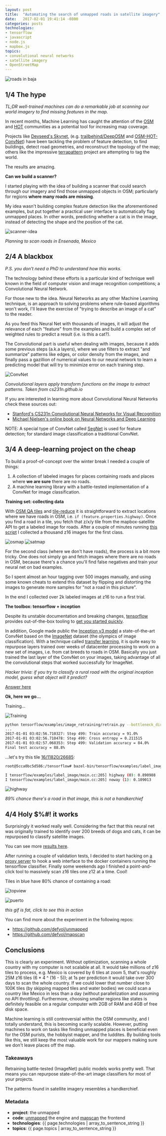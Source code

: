 ```yaml
---
layout: post
title:  "Automating the search of unmapped roads in satellite imagery"
date:   2017-02-01 19:41:14 -0800
categories: posts
technologies:
- tensorflow
- javascript
- node.js
- mapbox.js
topics:
- convolutional neural networks
- satellite imagery
- OpenStreetMap
---
```


![roads in baja](https://raw.githubusercontent.com/rodowi/unmapped/master/screenshots/missing-roads.jpg)

## 1/4 The hype

_TL;DR well-trained machines can do a remarkable job at scanning our world imagery to find missing features in the map._

In recent months, Machine Learning has caught the attention of the [OSM](https://www.developmentseed.org/blog/2016/08/17/sotm-skynet/) and [HOT](https://lists.openstreetmap.org/pipermail/hot/2016-December/012842.html) communities as a potential tool for increasing map coverage.

Projects like [Devseed's Skynet](https://github.com/developmentseed/skynet-train), (e.g. [trailbehind/DeepOSM](https://github.com/trailbehind/DeepOSM) and [OSM-HOT-ConvNet](https://github.com/larsroemheld/OSM-HOT-ConvNet)) have been tackling the problem of feature detection, to find buildings, detect road geometries, and reconstruct the topology of the map; others like the impressive
[terrapattern](https://www.theatlantic.com/technology/archive/2016/05/the-promise-of-terrapattern-the-visual-search-engine-for-satellite-imagery/484610/) project are attempting to tag the world.

The results are amazing.

**Can we build a scanner?**

I started playing with the idea of building a scanner that could search through our imagery and find those unmapped objects in OSM; particularly for regions **where many roads are missing**.

My idea wasn't building complex feature detection like the aforementioned examples, but put together a practical user interface to automatically flag unmapped places. In other words, predicting whether a cat is in the image, instead of detecting the shape and the position of the cat.

![scanner-idea](https://gist.githubusercontent.com/defvol/f21c5594f5eae971fbfc3a27263aa261/raw/df93a607bf551e01af418197939422f125764a14/scanner-1.gif)

_Planning to scan roads in Ensenada, Mexico_

## 2/4 A blackbox

_P.S. you don’t need a PhD to understand how this works._

The technology behind these efforts is a particular kind of technique well known in the field of computer vision and image recognition competitions; a Convolutional Neural Network.

For those new to the idea. Neural Networks as any other Machine Learning technique, is an approach to solving problems where rule-based algorithms won't work, I'll leave the exercise of "trying to describe an image of a cat" to the reader.

As you feed this Neural Net with thousands of images, it will adjust the relevance of each "feature" from the examples and build a complex set of weighted rules to predict a result (i.e. is this a cat?).

The Convolutional part is useful when dealing with images, because it adds some previous steps (a.k.a layers), where we use filters to extract "and summarize" patterns like edges, or color density from the images, and finally pass a gazillion of numerical values to our neural network to learn a predicting model that will try to minimize error on each training step.

![ConvNet](https://cs231n.github.io/assets/cnn/convnet.jpeg)

_Convolutional layers apply transform functions on the image to extract patterns. Taken from cs231n.github.io_

If you are interested in learning more about Convolutional Neural Networks check these sources out:

- [Stanford's CS231n Convolutional Neural Networks for Visual Recognition](https://cs231n.github.io/convolutional-networks/)
- [Michael Nielsen's online book on Neural Networks and Deep Learning](http://neuralnetworksanddeeplearning.com/)

NOTE:
A special type of ConvNet called [SegNet](https://www.quora.com/What-is-the-SegNet-neural-network-Why-is-it-important) is used for feature detection; for standard image classification a traditional ConvNet.

## 3/4 A deep-learning project on the cheap

To build a proof-of-concept over the winter break I needed a couple of things:

1. A collection of labeled images for places containing roads and places where **we are sure** there are no roads.
2. A machine learning library with a battle-tested implementation of a ConvNet for image classification.

**Training set: collecting data**

With [OSM QA tiles](https://osmlab.github.io/osm-qa-tiles/) and [tile-reduce](https://github.com/mapbox/tile-reduce) it is straightforward to extract locations where we have roads in OSM, i.e. `if (feature.properties.highway)`. Once you find a road in a tile, you fetch that z/x/y tile from the mapbox-satellite API to get a labeled image for roads. After a couple of minutes running [this script](https://github.com/defvol/unmapped/blob/master/lib/has-highway.js) I collected a thousand z16 images for the first class.

![osmap](https://gist.githubusercontent.com/defvol/f21c5594f5eae971fbfc3a27263aa261/raw/bbc84d15dfb609975c8db1b0268eb83cb2c59e61/osmap.jpg)
![satmap](https://gist.githubusercontent.com/defvol/f21c5594f5eae971fbfc3a27263aa261/raw/bbc84d15dfb609975c8db1b0268eb83cb2c59e61/satmap.jpg)

For the second class (where we don't have roads), the process is a bit more tricky. One does not simply go and fetch images where there are no roads in OSM, because there's a chance you'll find false negatives and train your neural net on bad examples.

So I spent almost an hour tagging over 500 images manually, and using some known cheats to extend this dataset by flipping and distorting the images to generate more samples for "not a road in this picture".

In the end I collected over 2k labeled images at z16 to run a first trial.

**The toolbox: tensorflow + inception**

Despite its unstable documentation and breaking changes, [tensorflow](https://www.tensorflow.org/) provides out-of-the-box tooling to [get you started quickly](https://www.tensorflow.org/versions/master/tutorials/mnist/beginners/).

In addition, Google made public the [Inception v3 model](https://github.com/tensorflow/models/tree/master/inception) a state-of-the-art ConvNet based on the [ImageNet](https://en.wikipedia.org/wiki/ImageNet) dataset (the olympics of image classification). With a technique called [transfer learning](https://www.tensorflow.org/tutorials/image_retraining), it is quite easy to repurpose layers trained over weeks of datacenter processing to work on a new set of images, i.e. from cat breeds to roads in OSM. Basically you just trained the last layer of the ConvNet on your images, taking advantage of all the convolutional steps that worked successfully for ImageNet.

_Hacker trivia: if you try to classify a rural road with the original inception model, guess what object will it predict?_

[Answer here](http://etc.usf.edu/clipart/19600/19682/handkerchief_19682_lg.gif)

**Ok, here we go...**

Training...

![Training](https://raw.githubusercontent.com/defvol/mapscan/gifs/screenshots/training.gif)

```sh
python tensorflow/examples/image_retraining/retrain.py --bottleneck_dir=/tf_files/bottlenecks --how_many_training_steps 500 --model_dir=/tf_files/inception --output_graph=/tf_files/retrained_graph.pb --output_labels=/tf_files/retrained_labels.txt --image_dir /tf_files/satellite
...
2017-01-01 03:02:56.710327: Step 499: Train accuracy = 91.0%
2017-01-01 03:02:56.710478: Step 499: Cross entropy = 0.211515
2017-01-01 03:02:57.068353: Step 499: Validation accuracy = 84.0%
Final test accuracy = 88.8%
```

...let's try this tile [16/11820/26685](https://b.tiles.mapbox.com/v4/mapbox.satellite/16/11820/26685@2x.png?access_token=pk.eyJ1Ijoicm9kb3dpIiwiYSI6ImdZdDkyQU0ifQ.bPu86kwHgaenPhYp84g1yg):

```sh
root@5cca0bc5d586:/tensorflow# bazel-bin/tensorflow/examples/label_image/label_image --graph=/tf_files/retrained_graph.pb --labels=/tf_files/retrained_labels.txt --output_layer=final_result --image=/tf_files/satellite/11820-26685-16.jpg

I tensorflow/examples/label_image/main.cc:205] highway (0): 0.890988
I tensorflow/examples/label_image/main.cc:205] noway (1): 0.109013
```

![highway](https://cloud.githubusercontent.com/assets/705860/21580153/3d6ca108-cf95-11e6-805a-1f982007d7d6.jpg)

_89% chance there's a road in that image, this is not a handkerchief_

## 4/4 Holy $%#! it works

Surprisingly it worked really well. Considering the fact that this neural net was originally trained to identify over 200 breeds of dogs and cats, it can be repurposed to classify satellite images.

You can see more [results here](https://github.com/defvol/unmapped/wiki/Results).

After running a couple of validation tests, I decided to start hacking on [a proxy server](https://github.com/defvol/unmapped/blob/master/lib/server.js) to hook a web interface to the docker containers running the tensorflow classifier. Finally some weekends ago I finished a point-and-click tool to massively scan z16 tiles one z12 at a time. Cool!

Tiles in blue have 80% chance of containing a road:

![topview](https://raw.githubusercontent.com/defvol/mapscan/gifs/screenshots/topview.gif)

![puerto](https://raw.githubusercontent.com/defvol/mapscan/gifs/screenshots/puerto.gif)

_this gif is fat, click to see this in action_

You can find more about the experiment in the following repos:
- https://github.com/defvol/unmapped
- https://github.com/defvol/mapscan

## Conclusions

This is clearly an experiment. Without optimization, scanning a whole country with my computer is not scalable at all. It would take millions of z16 tiles to process, e.g. Mexico is covered by 6 tiles at zoom 5, that's roughly 25M z16 tiles (6 * 4 ^ (16 - 5)); at 1s per prediction it would take over 300 days to scan the whole country. If we could lower that number close to 100K tiles (by skipping mapped tiles and water bodies) we could scan a country like Mexico in less than a day (without parallelization and assuming no API throttling). Furthermore, choosing smaller regions like states is definitely feasible on a regular computer with 2GB of RAM and 4GB of free disk space.

Machine learning is still controversial within the OSM community, and I totally understand, this is becoming scarily scalable. However, putting machines to work on tasks like finding unmapped places is beneficial even for the OSM purists, the hobbyist mapper, and the luddites. By building tools like this, we still keep the most valuable work for our mappers making sure we don't leave places off the map.

### Takeaways

Retraining battle-tested (ImageNet) public models works pretty well. That means you can repurpose state-of-the-art image classifiers for most of your projects.

The patterns found in satellite imagery resembles a handkerchief.

### Metadata

- **project**: the unmapped
- **code**: [unmapped](https://github.com/defvol/unmapped) the engine and
[mapscan](https://github.com/defvol/mapscan) the frontend
- **technologies**: {{ page.technologies | array_to_sentence_string }}
- **topics**: {{ page.topics | array_to_sentence_string }}
